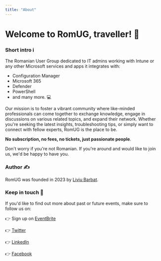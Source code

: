 ```yaml
---
title: "About"
---
```


# Welcome to RomUG, traveller! :wave:

### Short intro :information_source:
The Romanian User Group dedicated to IT admins working with Intune or any other Microsoft services and apps it integrates with: 
* Configuration Manager
* Microsoft 365
* Defender
* PowerShell 
* and many more. :computer: 

Our mission is to foster a vibrant community where like-minded professionals can come together to exchange knowledge, engage in discussions on various related topics, and expand their network. Whether you're seeking the latest insights, troubleshooting tips, or simply want to connect with fellow experts, RomUG is the place to be. 

**No subscription, no fees, no tickets, just passionate people**.

Don't worry if you're not Romanian. If you're around and would like to join us, we'd be happy to have you.

### Author :writing_hand:
RomUG was founded in 2023 by [Liviu Barbat](https://www.linkedin.com/in/liviu-b-a22810147/).

### Keep in touch :call_me_hand:

If you'd like to find out more about past or future events, make sure to follow us on:

:point_right: Sign up on [EventBrite](https://www.eventbrite.com/e/romanian-user-group-tickets-677219470667)

:point_right: [Twitter](https://twitter.com/RomanianUG)

:point_right: [LinkedIn](https://www.linkedin.com/company/romug)

:point_right: [Facebook](https://www.facebook.com/RomanianUG)
